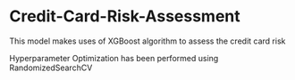 # Credit-Card-Risk-Assessment
This model makes uses of XGBoost algorithm to assess the credit card risk

Hyperparameter Optimization has been performed using RandomizedSearchCV
